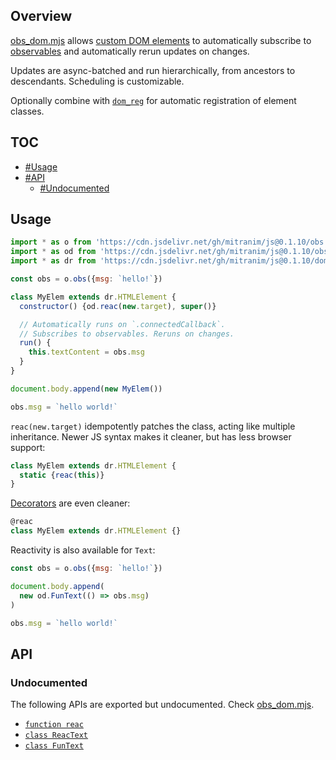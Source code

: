 ## Overview

[obs_dom.mjs](../obs_dom.mjs) allows [custom DOM elements](https://developer.mozilla.org/en-US/docs/Web/Web_Components/Using_custom_elements) to automatically subscribe to [observables](obs_readme.md) and automatically rerun updates on changes.

Updates are async-batched and run hierarchically, from ancestors to descendants. Scheduling is customizable.

Optionally combine with [`dom_reg`](dom_reg_readme.md) for automatic registration of element classes.

## TOC

* [#Usage](#usage)
* [#API](#api)
  * [#Undocumented](#undocumented)

## Usage

```js
import * as o from 'https://cdn.jsdelivr.net/gh/mitranim/js@0.1.10/obs.mjs'
import * as od from 'https://cdn.jsdelivr.net/gh/mitranim/js@0.1.10/obs_dom.mjs'
import * as dr from 'https://cdn.jsdelivr.net/gh/mitranim/js@0.1.10/dom_reg.mjs'

const obs = o.obs({msg: `hello!`})

class MyElem extends dr.HTMLElement {
  constructor() {od.reac(new.target), super()}

  // Automatically runs on `.connectedCallback`.
  // Subscribes to observables. Reruns on changes.
  run() {
    this.textContent = obs.msg
  }
}

document.body.append(new MyElem())

obs.msg = `hello world!`
```

`reac(new.target)` idempotently patches the class, acting like multiple inheritance. Newer JS syntax makes it cleaner, but has less browser support:

```js
class MyElem extends dr.HTMLElement {
  static {reac(this)}
}
```

[Decorators](https://github.com/tc39/proposal-decorators) are even cleaner:

```js
@reac
class MyElem extends dr.HTMLElement {}
```

Reactivity is also available for `Text`:

```js
const obs = o.obs({msg: `hello!`})

document.body.append(
  new od.FunText(() => obs.msg)
)

obs.msg = `hello world!`
```

## API

### Undocumented

The following APIs are exported but undocumented. Check [obs_dom.mjs](../obs_dom.mjs).

  * [`function reac`](../obs_dom.mjs#L5)
  * [`class ReacText`](../obs_dom.mjs#L7)
  * [`class FunText`](../obs_dom.mjs#L29)
